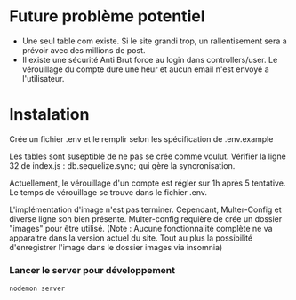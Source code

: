# Future problème potentiel

- Une seul table com existe. Si le site grandi trop, un rallentisement sera a prévoir avec des millions de post.
- Il existe une sécurité Anti Brut force au login dans controllers/user. Le vérouillage du compte dure une heur et aucun email n'est envoyé a l'utilisateur.

# Instalation

Crée un fichier .env et le remplir selon les spécification de .env.example

Les tables sont suseptible de ne pas se crée comme voulut. Vérifier la ligne 32 de index.js : db.sequelize.sync; qui gère la syncronisation.

Actuellement, le vérouillage d'un compte est régler sur 1h après 5 tentative. Le temps de vérouillage se trouve dans le fichier .env.

L'implémentation d'image n'est pas terminer. Cependant, Multer-Config et diverse ligne son bien présente. Multer-config requière de crée un dossier "images" pour être utilisé. (Note : Aucune fonctionnalité complète ne va apparaitre dans la version actuel du site. Tout au plus la possibilité d'enregistrer l'image dans le dossier images via insomnia)

### Lancer le server pour développement
```
nodemon server


